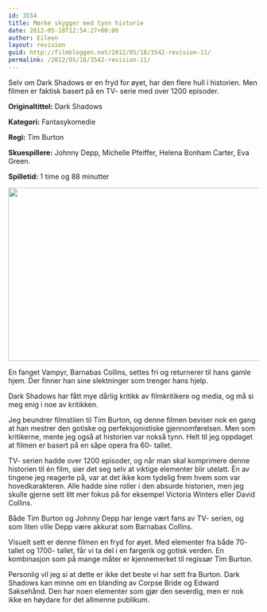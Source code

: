 ```yaml
---
id: 3554
title: Mørke skygger med tynn historie
date: 2012-05-18T12:54:27+00:00
author: Eileen
layout: revision
guid: http://filmbloggen.net/2012/05/18/3542-revision-11/
permalink: /2012/05/18/3542-revision-11/
---
```

Selv om Dark Shadows er en fryd for øyet, har den flere hull i historien. Men filmen er faktisk basert på en TV- serie med over 1200 episoder.

**Originaltittel:** Dark Shadows

**Kategori:** Fantasykomedie

**Regi:** Tim Burton

**Skuespillere:** Johnny Depp, Michelle Pfeiffer, Helena Bonham Carter, Eva Green.

**Spilletid:** 1 time og 88 minutter

<a href="http://filmbloggen.net/2012/05/18/dark-shadows/ds/" rel="attachment wp-att-3543"><img class="aligncenter size-full wp-image-3543" src="http://filmbloggen.net/wp-content/uploads//2012/05/ds.jpg" alt="" width="620" height="349" /></a>

En fanget Vampyr, Barnabas Collins, settes fri og returnerer til hans gamle hjem. Der finner han sine slektninger som trenger hans hjelp.

Dark Shadows har fått mye dårlig kritikk av filmkritikere og media, og må si meg enig i noe av kritikken.

Jeg beundrer filmstilen til Tim Burton, og denne filmen beviser nok en gang at han mestrer den gotiske og perfeksjonistiske gjennomførelsen. Men som kritikerne, mente jeg også at historien var nokså tynn. Helt til jeg oppdaget at filmen er basert på en såpe opera fra 60- tallet.

TV- serien hadde over 1200 episoder, og når man skal komprimere denne historien til én film, sier det seg selv at viktige elementer blir utelatt. Èn av tingene jeg reagerte på, var at det ikke kom tydelig frem hvem som var hovedkarakteren. Alle hadde sine roller i den absurde historien, men jeg skulle gjerne sett litt mer fokus på for eksempel Victoria Winters eller David Collins.

Både Tim Burton og Johnny Depp har lenge vært fans av TV- serien, og som liten ville Depp være akkurat som Barnabas Collins.

Visuelt sett er denne filmen en fryd for øyet. Med elementer fra både 70- tallet og 1700- tallet, får vi ta del i en fargerik og gotisk verden. En kombinasjon som på mange måter er kjennemerket til regissør Tim Burton.

Personlig vil jeg si at dette er ikke det beste vi har sett fra Burton. Dark Shadows kan minne om en blanding av Corpse Bride og Edward Saksehånd. Den har noen elementer som gjør den severdig, men er nok ikke en høydare for det allmenne publikum.
